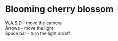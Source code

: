 # Blooming cherry blossom

W,A,S,D 	- move the camera  
Arrows 		- move the light  
Space bar	- turn the light on/off  

[Play]: https://sapienzainteractivegraphicscourse.github.io/final-project-luca-pierdicca/